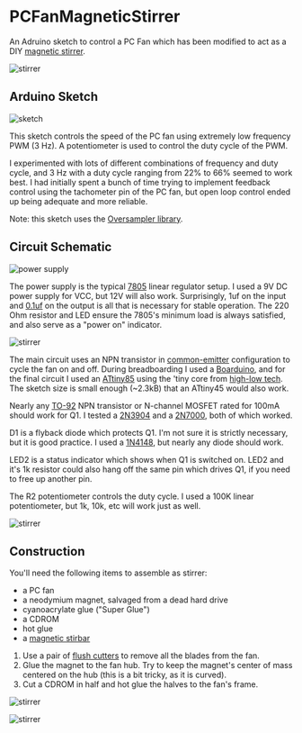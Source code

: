PCFanMagneticStirrer
====================

An Adruino sketch to control a PC Fan which has been modified to act as a DIY [magnetic stirrer](http://en.wikipedia.org/wiki/Magnetic_stirrer).


![stirrer](http://i.imgur.com/y3wdtbe.jpg "")


Arduino Sketch
--------------


![sketch](http://i.imgur.com/x4oJcz8.png "")

This sketch controls the speed of the PC fan using extremely low frequency PWM (3 Hz).  A potentiometer is used to control the duty cycle of the PWM.

I experimented with lots of different combinations of frequency and duty cycle, and 3 Hz with a duty cycle ranging from 22% to 66% seemed to work best.  I had initially spent a bunch of time trying to implement feedback control using the tachometer pin of the PC fan, but open loop control ended up being adequate and more reliable.

Note: this sketch uses the [Oversampler library](https://github.com/cellularmitosis/Oversampler).


Circuit Schematic
-----------------


![power supply](http://i.imgur.com/gUMD7M1.png "")

The power supply is the typical [7805](https://www.sparkfun.com/products/107) linear regulator setup.  I used a 9V DC power supply for VCC, but 12V will also work.  Surprisingly, 1uf on the input and [0.1uf](https://www.sparkfun.com/products/8375) on the output is all that is necessary for stable operation.  The 220 Ohm resistor and LED ensure the 7805's minimum load is always satisfied, and also serve as a "power on" indicator.


![stirrer](http://i.imgur.com/Sf7x89c.png "")

The main circuit uses an NPN transistor in [common-emitter](http://en.wikipedia.org/wiki/Common_emitter) configuration to cycle the fan on and off.  During breadboarding I used a [Boarduino](http://learn.adafruit.com/boarduino-kits), and for the final circuit I used an [ATtiny85](https://www.sparkfun.com/products/9378) using the 'tiny core from [high-low tech](http://hlt.media.mit.edu/?p=1695).  The sketch size is small enough (~2.3kB) that an ATtiny45 would also work.

Nearly any [TO-92](http://en.wikipedia.org/wiki/TO-92) NPN transistor or N-channel MOSFET rated for 100mA should work for Q1.  I tested a [2N3904](https://www.sparkfun.com/products/521) and a [2N7000](http://en.wikipedia.org/wiki/2N7000), both of which worked.

D1 is a flyback diode which protects Q1.  I'm not sure it is strictly necessary, but it is good practice.  I used a [1N4148](https://www.sparkfun.com/products/8588), but nearly any diode should work.

LED2 is a status indicator which shows when Q1 is switched on.  LED2 and it's 1k resistor could also hang off the same pin which drives Q1, if you need to free up another pin.

The R2 potentiometer controls the duty cycle.  I used a 100K linear potentiometer, but 1k, 10k, etc will work just as well.


![stirrer](http://i.imgur.com/CapEhXM.jpg "")


Construction
------------


You'll need the following items to assemble as stirrer:

* a PC fan
* a neodymium magnet, salvaged from a dead hard drive
* cyanoacrylate glue ("Super Glue")
* a CDROM
* hot glue
* a [magnetic stirbar](http://search.ebay.com/magnetic-stirbar)

1. Use a pair of [flush cutters](http://www.adafruit.com/products/152) to remove all the blades from the fan.
2. Glue the magnet to the fan hub.  Try to keep the magnet's center of mass centered on the hub (this is a bit tricky, as it is curved).
3. Cut a CDROM in half and hot glue the halves to the fan's frame.

![stirrer](http://i.imgur.com/MdIMcJc.jpg "")

![stirrer](http://i.imgur.com/K7bxyD6.jpg "")

